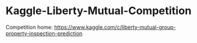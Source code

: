 # Kaggle-Liberty-Mutual-Competition
Competition home: https://www.kaggle.com/c/liberty-mutual-group-property-inspection-prediction
